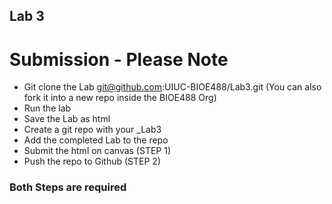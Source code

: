 ## Lab 3

# Submission - Please Note

- Git clone the Lab git@github.com:UIUC-BIOE488/Lab3.git (You can also fork it into a new repo inside the BIOE488 Org)
- Run the lab
- Save the Lab as html
- Create a git repo with your <netid>_Lab3
- Add the completed Lab to the repo
- Submit the html on canvas (STEP 1)
- Push the repo to Github  (STEP 2)

### **Both Steps are required**